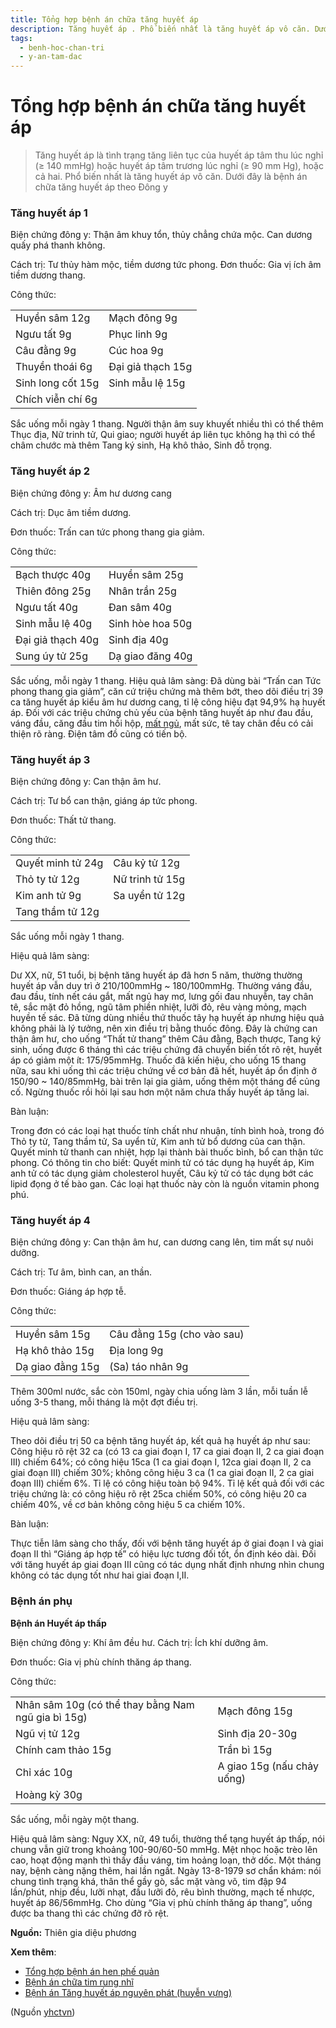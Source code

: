 ```yaml
---
title: Tổng hợp bệnh án chữa tăng huyết áp
description: Tăng huyết áp . Phổ biến nhất là tăng huyết áp vô căn. Dưới đây là bệnh án chữa tăng huyết áp theo Đông y
tags:
  - benh-hoc-chan-tri
  - y-an-tam-dac
---
```


# Tổng hợp bệnh án chữa tăng huyết áp 

> Tăng huyết áp là tình trạng tăng liên tục của huyết áp tâm thu lúc nghỉ (≥ 140 mmHg) hoặc huyết áp tâm trương lúc nghỉ (≥ 90 mm Hg), hoặc cả hai. Phổ biến nhất là tăng huyết áp vô căn. Dưới đây là bệnh án chữa tăng huyết áp theo Đông y


### Tăng huyết áp 1


Biện chứng đông y: Thận âm khuy tổn, thủy chẳng chứa mộc. Can dương quấy phá thanh không.


Cách trị: Tư thủy hàm mộc, tiềm dương tức phong. Đơn thuốc: Gia vị ích âm tiềm dương thang.


Công thức: 




|  |  |
| --- | --- |
| Huyền sâm 12g | Mạch đông 9g |
| Ngưu tất 9g | Phục linh 9g |
| Câu đằng 9g | Cúc hoa 9g |
| Thuyền thoái 6g | Đại giả thạch 15g |
| Sinh long cốt 15g | Sinh mẫu lệ 15g |
| Chích viễn chí 6g |  |


Sắc uống mỗi ngày 1 thang. Người thận âm suy khuyết nhiều thì có thể thêm Thục địa, Nữ trinh tử, Qui giao; người huyết áp liên tục không hạ thì có thể châm chước mà thêm Tang ký sinh, Hạ khô thảo, Sinh đỗ trọng.


### Tăng huyết áp 2


Biện chứng đông y: Âm hư dương cang 


Cách trị: Dục âm tiềm dương. 





Đơn thuốc: Trấn can tức phong thang gia giảm.


Công thức: 




|  |  |
| --- | --- |
| Bạch thược 40g | Huyền sâm 25g |
| Thiên đông 25g | Nhân trần 25g |
| Ngưu tất 40g | Đan sâm 40g |
| Sinh mẫu lệ 40g | Sinh hòe hoa 50g |
| Đại giả thạch 40g | Sinh địa 40g |
| Sung úy tử 25g | Dạ giao đăng 40g |


Sắc uống, mỗi ngày 1 thang. Hiệu quả lâm sàng: Đã dùng bài “Trấn can Tức phong thang gia giảm”, căn cứ triệu chứng mà thêm bớt, theo dõi điều trị 39 ca tăng huyết áp kiểu âm hư dương cang, tỉ lệ công hiệu đạt 94,9% hạ huyết áp. Đối với các triệu chứng chủ yếu của bệnh tăng huyết áp như đau đầu, váng đầu, căng đầu tim hồi hộp, [mất ngủ](/yhctvn/chung-mat-ngu-theo-dong-y/), mất sức, tê tay chân đều có cải thiện rõ ràng. Điện tâm đồ cũng có tiến bộ.


### Tăng huyết áp 3


Biện chứng đông y: Can thận âm hư. 


Cách trị: Tư bổ can thận, giáng áp tức phong.


Đơn thuốc: Thất tử thang.  


Công thức: 




|  |  |
| --- | --- |
| Quyết minh tử 24g | Câu kỷ tử 12g |
| Thỏ ty tử 12g | Nữ trinh tử 15g |
| Kim anh tử 9g | Sa uyển tử 12g |
| Tang thầm tử 12g |  |


Sắc uống mỗi ngày 1 thang.


Hiệu quả lâm sàng: 


Dư XX, nữ, 51 tuổi, bị bệnh tăng huyết áp đã hơn 5 năm, thường thường huyết áp vẫn duy trì ở 210/100mmHg ~ 180/100mmHg. Thường váng đầu, đau đầu, tính nết cáu gắt, mất ngủ hay mơ, lưng gối đau nhuyễn, tay chân tê, sắc mặt đỏ hồng, ngũ tâm phiền nhiệt, lưỡi đỏ, rêu vàng mỏng, mạch huyền tế sác. Đã từng dùng nhiều thứ thuốc tây hạ huyết áp nhưng hiệu quả không phải là lý tưởng, nên xin điều trị bằng thuốc đông. Đây là chứng can thận âm hư, cho uống “Thất tử thang” thêm Câu đằng, Bạch thược, Tang ký sinh, uống được 6 tháng thì các triệu chứng đã chuyển biến tốt rõ rệt, huyết áp có giảm một ít: 175/95mmHg. Thuốc đã kiến hiệu, cho uống 15 thang nữa, sau khi uống thì các triệu chứng về cơ bản đã hết, huyết áp ổn định ở 150/90 ~ 140/85mmHg, bài trên lại gia giảm, uống thêm một tháng để củng cố. Ngừng thuốc rồi hỏi lại sau hơn một năm chưa thấy huyết áp tăng lai.


Bàn luận: 


Trong đơn có các loại hạt thuốc tính chất như nhuận, tính bình hoà, trong đó Thỏ ty tử, Tang thầm tử, Sa uyển tử, Kim anh tử bổ dương của can thận. Quyết minh tử thanh can nhiệt, hợp lại thành bài thuốc bình, bổ can thận tức phong. Có thông tin cho biết: Quyết minh tử có tác dụng hạ huyết áp, Kim anh tử có tác dụng giảm cholesterol huyết, Câu kỷ tử có tác dụng bớt các lipid đọng ở tế bào gan. Các loại hạt thuốc này còn là nguồn vitamin phong phú.


### Tăng huyết áp 4


Biện chứng đông y: Can thận âm hư, can dương cang lên, tim mất sự nuôi dưỡng.


Cách trị: Tư âm, bình can, an thần. 


Đơn thuốc: Giáng áp hợp tễ.


Công thức: 




|  |  |
| --- | --- |
| Huyền sâm 15g | Câu đằng 15g (cho vào sau) |
| Hạ khô thảo 15g | Địa long 9g |
| Dạ giao đằng 15g | (Sa) táo nhân 9g |


Thêm 300ml nước, sắc còn 150ml, ngày chia uống làm 3 lần, mỗi tuần lễ uống 3-5 thang, mỗi tháng là một đợt điều trị.


Hiệu quả lâm sàng: 


Theo dõi điều trị 50 ca bệnh tăng huyết áp, kết quả hạ huyết áp như sau: Công hiệu rõ rệt 32 ca (có 13 ca giai đoạn I, 17 ca giai đoạn II, 2 ca giai đoạn III) chiếm 64%; có công hiệu 15ca (1 ca giai đoạn I, 12ca giai đoạn II, 2 ca giai đoạn III) chiếm 30%; không công hiệu 3 ca (1 ca giai đoạn II, 2 ca giai đoạn III) chiếm 6%. Tỉ lệ có công hiệu toàn bộ 94%. Tỉ lệ kết quả đối với các triệu chứng là: có công hiệu rõ rệt 25ca chiếm 50%, có công hiệu 20 ca chiếm 40%, về cơ bản không công hiệu 5 ca chiếm 10%.


Bàn luận: 


Thực tiễn lâm sàng cho thấy, đối với bệnh tăng huyết áp ở giai đoạn I và giai đoạn II thì “Giáng áp hợp tế” có hiệu lực tương đối tốt, ổn định kéo dài. Đối với tăng huyết áp giai đoạn III cũng có tác dụng nhất định nhưng nhìn chung không có tác dụng tốt như hai giai đoạn I,II.


### Bệnh án phụ


**Bệnh án Huyết áp thấp**


Biện chứng đông y: Khí âm đều hư. Cách trị: Ích khí dưỡng âm.


Đơn thuốc: Gia vị phù chính thăng áp thang. 


Công thức: 




|  |  |
| --- | --- |
| Nhân sâm 10g (có thể thay bằng Nam ngũ gia bì 15g) | Mạch đông 15g |
| Ngũ vị tử 12g | Sinh địa 20-30g |
| Chính cam thảo 15g | Trần bì 15g |
| Chỉ xác 10g | A giao 15g (nấu chảy uống) |
| Hoàng kỳ 30g |  |


Sắc uống, mỗi ngày một thang.


Hiệu quả lâm sàng: Nguy XX, nữ, 49 tuổi, thường thể tạng huyết áp thấp, nói chung vẫn giữ trong khoảng 100-90/60-50 mmHg. Mệt nhọc hoặc trèo lên cao, hoạt động mạnh thì thấy đầu váng, tim hoảng loạn, thở dốc. Một tháng nay, bệnh càng nặng thêm, hai lần ngất. Ngày 13-8-1979 sơ chẩn khám: nói chung tình trạng khá, thân thể gầy gò, sắc mặt vàng võ, tim đập 94 lần/phút, nhịp đều, lưỡi nhạt, đầu lưỡi đỏ, rêu bình thường, mạch tế nhược, huyết áp 86/56mmHg. Cho dùng “Gia vị phù chính thăng áp thang”, uống được ba thang thì các chứng đỡ rõ rệt.


**Nguồn:** Thiên gia diệu phương


**Xem thêm**:


* [Tổng hợp bệnh án hen phế quản](/yhctvn/tong-hop-benh-an-hen-phe-quan/)
* [Bệnh án chữa tim rung nhĩ](/yhctvn/benh-an-chua-tim-rung-nhi/)
* [Bệnh án Tăng huyết áp nguyên phát (huyễn vựng)](/yhctvn/benh-an-tang-huyet-ap-nguyen-phat-huyen-vung/)

(Nguồn <a href="https://yhctvn.com/tong-hop-benh-an-chua-tang-huyet-ap/" target="_blank">yhctvn</a>)
